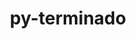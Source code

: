 ---
title: "py-terminado"
layout: cache
categories: [package, develop-2024-01-07]
meta: {"versions": ["0.17.1"], "compilers": ["gcc@=11.1.0", "gcc@=11.4.0", "gcc@=9.4.0", "oneapi@=2023.2.0"], "oss": ["ubuntu20.04"], "platforms": ["linux"], "targets": ["neoverse_v1", "ppc64le", "x86_64_v3"], "stacks": ["data-vis-sdk", "e4s", "e4s-neoverse_v1", "e4s-oneapi", "e4s-power", "root"], "num_specs": 12, "num_specs_by_stack": {"root": 12, "e4s-neoverse_v1": 2, "e4s-power": 2, "data-vis-sdk": 2, "e4s": 3, "e4s-oneapi": 3}}
spec_details: [{"hash": "o6unizhxk52qrjnjhhvzzqsfqcifhxm5", "compiler": "gcc@=11.4.0", "versions": ["0.17.1"], "os": "ubuntu20.04", "platform": "linux", "target": "neoverse_v1", "variants": ["build_system=python_pip"], "stacks": ["root", "e4s-neoverse_v1"], "size": "-", "tarball": "https://binaries.spack.io/releases/develop-2024-01-07/build_cache/linux-ubuntu20.04-neoverse_v1/gcc-11.4.0/py-terminado-0.17.1/linux-ubuntu20.04-neoverse_v1-gcc-11.4.0-py-terminado-0.17.1-o6unizhxk52qrjnjhhvzzqsfqcifhxm5.spack"}, {"hash": "2dbns72cyl3uys5oju54t7ze4o3grcew", "compiler": "gcc@=11.4.0", "versions": ["0.17.1"], "os": "ubuntu20.04", "platform": "linux", "target": "neoverse_v1", "variants": ["build_system=python_pip"], "stacks": ["root", "e4s-neoverse_v1"], "size": "-", "tarball": "https://binaries.spack.io/releases/develop-2024-01-07/build_cache/linux-ubuntu20.04-neoverse_v1/gcc-11.4.0/py-terminado-0.17.1/linux-ubuntu20.04-neoverse_v1-gcc-11.4.0-py-terminado-0.17.1-2dbns72cyl3uys5oju54t7ze4o3grcew.spack"}, {"hash": "zxdv3yuprzp6iomzyjnoc6tw3lsvlxuu", "compiler": "gcc@=9.4.0", "versions": ["0.17.1"], "os": "ubuntu20.04", "platform": "linux", "target": "ppc64le", "variants": ["build_system=python_pip"], "stacks": ["root", "e4s-power"], "size": "-", "tarball": "https://binaries.spack.io/releases/develop-2024-01-07/build_cache/linux-ubuntu20.04-ppc64le/gcc-9.4.0/py-terminado-0.17.1/linux-ubuntu20.04-ppc64le-gcc-9.4.0-py-terminado-0.17.1-zxdv3yuprzp6iomzyjnoc6tw3lsvlxuu.spack"}, {"hash": "ntu266e7wgt3z5eufstalvvcjlafs4vs", "compiler": "gcc@=9.4.0", "versions": ["0.17.1"], "os": "ubuntu20.04", "platform": "linux", "target": "ppc64le", "variants": ["build_system=python_pip"], "stacks": ["root", "e4s-power"], "size": "-", "tarball": "https://binaries.spack.io/releases/develop-2024-01-07/build_cache/linux-ubuntu20.04-ppc64le/gcc-9.4.0/py-terminado-0.17.1/linux-ubuntu20.04-ppc64le-gcc-9.4.0-py-terminado-0.17.1-ntu266e7wgt3z5eufstalvvcjlafs4vs.spack"}, {"hash": "qr3o3ecmmpntywkjaz4gsa3syjgmrub7", "compiler": "gcc@=11.1.0", "versions": ["0.17.1"], "os": "ubuntu20.04", "platform": "linux", "target": "x86_64_v3", "variants": ["build_system=python_pip"], "stacks": ["data-vis-sdk", "root"], "size": "-", "tarball": "https://binaries.spack.io/releases/develop-2024-01-07/build_cache/linux-ubuntu20.04-x86_64_v3/gcc-11.1.0/py-terminado-0.17.1/linux-ubuntu20.04-x86_64_v3-gcc-11.1.0-py-terminado-0.17.1-qr3o3ecmmpntywkjaz4gsa3syjgmrub7.spack"}, {"hash": "gtnnzp3pfofw4abj2e7sa65v22ybjyyy", "compiler": "gcc@=11.1.0", "versions": ["0.17.1"], "os": "ubuntu20.04", "platform": "linux", "target": "x86_64_v3", "variants": ["build_system=python_pip"], "stacks": ["data-vis-sdk", "root"], "size": "-", "tarball": "https://binaries.spack.io/releases/develop-2024-01-07/build_cache/linux-ubuntu20.04-x86_64_v3/gcc-11.1.0/py-terminado-0.17.1/linux-ubuntu20.04-x86_64_v3-gcc-11.1.0-py-terminado-0.17.1-gtnnzp3pfofw4abj2e7sa65v22ybjyyy.spack"}, {"hash": "ct75soz4qsknn2ojyzdbpg34ajrhncb7", "compiler": "gcc@=11.4.0", "versions": ["0.17.1"], "os": "ubuntu20.04", "platform": "linux", "target": "x86_64_v3", "variants": ["build_system=python_pip"], "stacks": ["e4s", "root"], "size": "-", "tarball": "https://binaries.spack.io/releases/develop-2024-01-07/build_cache/linux-ubuntu20.04-x86_64_v3/gcc-11.4.0/py-terminado-0.17.1/linux-ubuntu20.04-x86_64_v3-gcc-11.4.0-py-terminado-0.17.1-ct75soz4qsknn2ojyzdbpg34ajrhncb7.spack"}, {"hash": "nqzobfzqm5zr3t4yglbuhouhqmjg4tsv", "compiler": "gcc@=11.4.0", "versions": ["0.17.1"], "os": "ubuntu20.04", "platform": "linux", "target": "x86_64_v3", "variants": ["build_system=python_pip"], "stacks": ["e4s", "root"], "size": "-", "tarball": "https://binaries.spack.io/releases/develop-2024-01-07/build_cache/linux-ubuntu20.04-x86_64_v3/gcc-11.4.0/py-terminado-0.17.1/linux-ubuntu20.04-x86_64_v3-gcc-11.4.0-py-terminado-0.17.1-nqzobfzqm5zr3t4yglbuhouhqmjg4tsv.spack"}, {"hash": "zluzgb5iwc4vcy5zvzrhsq2dp7uc6je5", "compiler": "gcc@=11.4.0", "versions": ["0.17.1"], "os": "ubuntu20.04", "platform": "linux", "target": "x86_64_v3", "variants": ["build_system=python_pip"], "stacks": ["e4s", "root"], "size": "-", "tarball": "https://binaries.spack.io/releases/develop-2024-01-07/build_cache/linux-ubuntu20.04-x86_64_v3/gcc-11.4.0/py-terminado-0.17.1/linux-ubuntu20.04-x86_64_v3-gcc-11.4.0-py-terminado-0.17.1-zluzgb5iwc4vcy5zvzrhsq2dp7uc6je5.spack"}, {"hash": "ntb7bzymr3usxsehedvqjo7ftkgm5ld4", "compiler": "oneapi@=2023.2.0", "versions": ["0.17.1"], "os": "ubuntu20.04", "platform": "linux", "target": "x86_64_v3", "variants": ["build_system=python_pip"], "stacks": ["root", "e4s-oneapi"], "size": "-", "tarball": "https://binaries.spack.io/releases/develop-2024-01-07/build_cache/linux-ubuntu20.04-x86_64_v3/oneapi-2023.2.0/py-terminado-0.17.1/linux-ubuntu20.04-x86_64_v3-oneapi-2023.2.0-py-terminado-0.17.1-ntb7bzymr3usxsehedvqjo7ftkgm5ld4.spack"}, {"hash": "okn26s6bstdf34wmtnwvwyimrwhmu7gm", "compiler": "oneapi@=2023.2.0", "versions": ["0.17.1"], "os": "ubuntu20.04", "platform": "linux", "target": "x86_64_v3", "variants": ["build_system=python_pip"], "stacks": ["root", "e4s-oneapi"], "size": "-", "tarball": "https://binaries.spack.io/releases/develop-2024-01-07/build_cache/linux-ubuntu20.04-x86_64_v3/oneapi-2023.2.0/py-terminado-0.17.1/linux-ubuntu20.04-x86_64_v3-oneapi-2023.2.0-py-terminado-0.17.1-okn26s6bstdf34wmtnwvwyimrwhmu7gm.spack"}, {"hash": "amokrkfqrlsezsf5kzu5sejkgz5js6ez", "compiler": "oneapi@=2023.2.0", "versions": ["0.17.1"], "os": "ubuntu20.04", "platform": "linux", "target": "x86_64_v3", "variants": ["build_system=python_pip"], "stacks": ["root", "e4s-oneapi"], "size": "-", "tarball": "https://binaries.spack.io/releases/develop-2024-01-07/build_cache/linux-ubuntu20.04-x86_64_v3/oneapi-2023.2.0/py-terminado-0.17.1/linux-ubuntu20.04-x86_64_v3-oneapi-2023.2.0-py-terminado-0.17.1-amokrkfqrlsezsf5kzu5sejkgz5js6ez.spack"}]
---